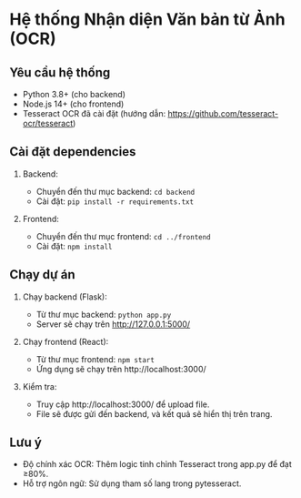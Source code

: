 # Hệ thống Nhận diện Văn bản từ Ảnh (OCR)

## Yêu cầu hệ thống
- Python 3.8+ (cho backend)
- Node.js 14+ (cho frontend)
- Tesseract OCR đã cài đặt (hướng dẫn: https://github.com/tesseract-ocr/tesseract)

## Cài đặt dependencies
1. Backend:
   - Chuyển đến thư mục backend: `cd backend`
   - Cài đặt: `pip install -r requirements.txt`

2. Frontend:
   - Chuyển đến thư mục frontend: `cd ../frontend`
   - Cài đặt: `npm install`

## Chạy dự án
1. Chạy backend (Flask):
   - Từ thư mục backend: `python app.py`
   - Server sẽ chạy trên http://127.0.0.1:5000/

2. Chạy frontend (React):
   - Từ thư mục frontend: `npm start`
   - Ứng dụng sẽ chạy trên http://localhost:3000/

3. Kiểm tra:
   - Truy cập http://localhost:3000/ để upload file.
   - File sẽ được gửi đến backend, và kết quả sẽ hiển thị trên trang.

## Lưu ý
- Độ chính xác OCR: Thêm logic tinh chỉnh Tesseract trong app.py để đạt ≥80%.
- Hỗ trợ ngôn ngữ: Sử dụng tham số lang trong pytesseract.